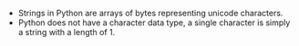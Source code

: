 - Strings in Python are arrays of bytes representing unicode characters.
- Python does not have a character data type, a single character is simply a string with a length of 1.
